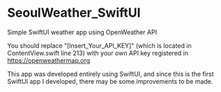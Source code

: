 # SeoulWeather_SwiftUI
Simple SwiftUI weather app using OpenWeather API

You should replace "[Insert_Your_API_KEY]" (which is located in ContentView.swift line 213) with your own API key registered in https://openweathermap.org

This app was developed entirely using SwiftUI, and since this is the first SwiftUI app I developed, there may be some improvements to be made.
